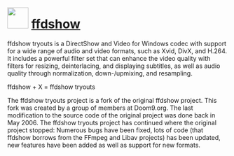 ﻿# <img src="https://cdn.jsdelivr.net/gh/chocolatey/chocolatey-coreteampackages@edba4a5849ff756e767cba86641bea97ff5721fe/icons/ffdshow.svg" width="48" height="48"/> [ffdshow](https://chocolatey.org/packages/ffdshow)


ffdshow tryouts is a DirectShow and Video for Windows codec with support for a wide range of audio and video formats, such as Xvid, DivX, and H.264. It includes a powerful filter set that can enhance the video quality with filters for resizing, deinterlacing, and displaying subtitles, as well as audio quality through normalization, down-/upmixing, and resampling.

ffdshow + X = ffdshow tryouts

The ffdshow tryouts project is a fork of the original ffdshow project. This fork was created by a group of members at Doom9.org. The last modification to the source code of the original project was done back in May 2006. The ffdshow tryouts project has continued where the original project stopped: Numerous bugs have been fixed, lots of code (that ffdshow borrows from the FFmpeg and Libav projects) has been updated, new features have been added as well as support for new formats.

